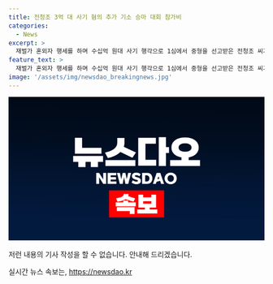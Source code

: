 ```yaml
---
title: 전청조 3억 대 사기 혐의 추가 기소 승마 대회 참가비
categories:
  - News
excerpt: >
  재벌가 혼외자 행세를 하며 수십억 원대 사기 행각으로 1심에서 중형을 선고받은 전청조 씨가 추가 사기 혐의로 기소됐다. 재벌가 아들, 승마선수 등 다채로운 행세를 통해 3명으로부터 1억 2,500만 원, 4명으로부터 2억 3,300만 원 등 총 3억 5,800만 원을 사기로 편취한 혐의가 추가로 적발됐다. 또한 명예훼손 등 다양한 혐의가 추가되었으며, 앞서는 아동학대 혐의로도 기소됐고 두 사건의 병합을 법원에 신청했다. 2022년부터 지난해까지 27명으로부터 30억 원을 편취한 혐의로 1심에서 징역 12년을 선고받은 상태이며 현재 항소심 재판을 받고 있다.
feature_text: >
  재벌가 혼외자 행세를 하며 수십억 원대 사기 행각으로 1심에서 중형을 선고받은 전청조 씨가 추가 사기 혐의로 기소됐다. 재벌가 아들, 승마선수 등 다채로운 행세를 통해 3명으로부터 1억 2,500만 원, 4명으로부터 2억 3,300만 원 등 총 3억 5,800만 원을 사기로 편취한 혐의가 추가로 적발됐다. 또한 명예훼손 등 다양한 혐의가 추가되었으며, 앞서는 아동학대 혐의로도 기소됐고 두 사건의 병합을 법원에 신청했다. 2022년부터 지난해까지 27명으로부터 30억 원을 편취한 혐의로 1심에서 징역 12년을 선고받은 상태이며 현재 항소심 재판을 받고 있다.
image: '/assets/img/newsdao_breakingnews.jpg'
---
```


<p><img src="/assets/img/newsdao_breakingnews.jpg" alt="firstkoreanews 속보" /></p>

<p>저런 내용의 기사 작성을 할 수 없습니다. 안내해 드리겠습니다.</p>
실시간 뉴스 속보는, <a href="https://newsdao.kr" rel="dofollow">https://newsdao.kr</a>


